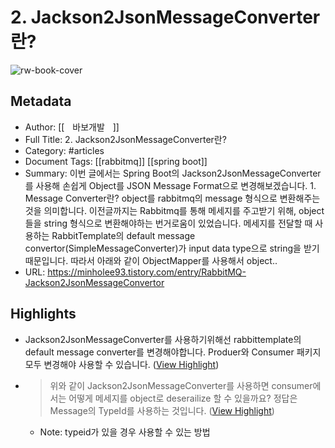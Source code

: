 # 2. Jackson2JsonMessageConverter란?

![rw-book-cover](https://img1.daumcdn.net/thumb/R800x0/?scode=mtistory2&fname=https%3A%2F%2Fblog.kakaocdn.net%2Fdn%2FCXzY9%2FbtqVZTsgoBZ%2FjbWmSBXqbjqavIpKwAxCC0%2Fimg.png)

## Metadata
- Author: [[ㅤ바보개발ㅤ]]
- Full Title: 2. Jackson2JsonMessageConverter란?
- Category: #articles
- Document Tags: [[rabbitmq]] [[spring boot]] 
- Summary: 이번 글에서는 Spring Boot의 Jackson2JsonMessageConverter를 사용해 손쉽게 Object를 JSON Message Format으로 변경해보겠습니다. 1. Message Converter란? object를 rabbitmq의 message 형식으로 변환해주는 것을 의미합니다. 이전글까지는 Rabbitmq를 통해 메세지를 주고받기 위해, object들을 string 형식으로 변환해야하는 번거로움이 있었습니다. 메세지를 전달할 때 사용하는 RabbitTemplate의 default message convertor(SimpleMessageConverter)가 input data type으로 string을 받기때문입니다. 따라서 아래와 같이 ObjectMapper를 사용해서 object..
- URL: https://minholee93.tistory.com/entry/RabbitMQ-Jackson2JsonMessageConvertor

## Highlights
- Jackson2JsonMessageConverter를 사용하기위해선 rabbittemplate의 default message converter를 변경해야합니다. Produer와 Consumer 패키지 모두 변경해야 사용할 수 있습니다. ([View Highlight](https://read.readwise.io/read/01hd36ghm1hmj73g9seqsqyaa5))
- > 위와 같이 Jackson2JsonMessageConverter를 사용하면 consumer에서는 어떻게 메세지를 object로 deserailize 할 수 있을까요?
  정답은 Message의 TypeId를 사용하는 것입니다. ([View Highlight](https://read.readwise.io/read/01hd36j4fhw3kq52sn44hzcww4))
    - Note: typeid가 있을 경우 사용할 수 있는 방법
